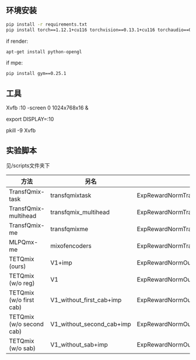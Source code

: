 ## 环境安装

``` bash
pip install -r requirements.txt
pip install torch==1.12.1+cu116 torchvision==0.13.1+cu116 torchaudio==0.12.1 --extra-index-url https://download.pytorch.org/whl/cu116
```

if render:

``` bash
apt-get install python-opengl
```

if mpe:

``` bash
pip install gym==0.25.1
```

## 工具

Xvfb :10 -screen 0 1024x768x16 &

export DISPLAY=:10

pkill -9 Xvfb

## 实验脚本

见/scripts文件夹下

| 方法 | 另名 | 脚本名 |
| ---- | ---- | ---- |
| TransfQmix-task | transfqmixtask | ExpRewardNormTransfqmixTask |
| TransfQmix-multihead | transfqmix_multihead | ExpRewardNormTransfqmixHead |
| TransfQmix-me | transfqmixme | ExpRewardNormTransfqmixMeTrue |
| MLPQmx-me | mixofencoders | ExpRewardNormTransfqmixMe |
| TETQmix (ours) | V1+imp | ExpRewardNormOursImp |
| TETQmix (w/o reg) | V1 | ExpRewardNormOursV1 |
| TETQmix (w/o first cab) | V1_without_first_cab+imp | ExpRewardNormOursV1ImpWithoutFirstCab |
| TETQmix (w/o second cab) | V1_without_second_cab+imp | ExpRewardNormOursV1ImpWithoutSecondCab |
| TETQmix (w/o sab) | V1_without_sab+imp | ExpRewardNormOursV1ImpWithoutSab |

